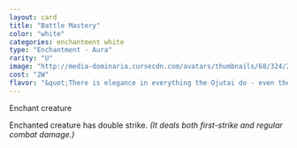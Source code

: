 ```yaml
---
layout: card
title: "Battle Mastery"
color: "white"
categories: enchantment white
type: "Enchantment - Aura"
rarity: "U"
image: "http://media-dominaria.cursecdn.com/avatars/thumbnails/68/324/200/283/635618401022874000.png"
cost: "2W"
flavor: "&quot;There is elegance in everything the Ojutai do - even their killing.&quot;"
---
```


Enchant creature

Enchanted creature has double strike. <em>(It deals both first-strike and regular combat damage.)</em>
